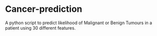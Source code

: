 # Cancer-prediction
A python script to predict likelihood of Malignant or Benign Tumours in a patient using 30 different features.
